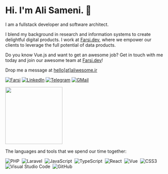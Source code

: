 # Hi. I'm Ali Sameni. 🔆
I am a fullstack developer and software architect.

I blend my background in research and information systems to create delightful digital products. I work at [Farsi.dev](https://farsi.dev), where we empower our clients to leverage the full potential of data products.

Do you know Vue.js and want to get an awesome job? Get in touch with me today and join our awesome team at [Farsi.dev](https://farsi.dev)!

Drop me a message at [hello[at]aliwesome.ir](mailto:hello@aliwesome.ir)

[![Farsi](https://img.shields.io/badge/Farsi-09863d?style=for-the-badge)](https://farsi.dev) 
[![LinkedIn](https://img.shields.io/badge/linkedin-f0f0f0?&style=for-the-badge&logo=linkedin&logoColor=white&color=0e76a8)](https://www.linkedin.com/in/aliwesome/)
[![Telegram](https://img.shields.io/badge/telegram-f0f0f0?&style=for-the-badge&logoColor=white&logo=telegram)](https://t.me/aliwesome)
[![GMail](https://img.shields.io/badge/gmail-f0f0f0?&style=for-the-badge&logo=gmail&logoColor=white&color=ea4335)](mailto:aliwsome@gmail.com)

<img src="https://github-readme-stats.vercel.app/api?username=aliwesome&title_color=09863d&bg_color=012200&text_color=dedede&icon_color=ffffff&show_icons=true" height="180" />

The languages and tools that we spend our time together:

![PHP](https://img.shields.io/badge/-PHP-05122A?style=flat&logo=php)&nbsp;
![Laravel](https://img.shields.io/badge/-Laravel-05122A?style=flat&logo=laravel)&nbsp;
![JavaScript](https://img.shields.io/badge/-JavaScript-05122A?style=flat&logo=javascript)&nbsp;
![TypeScript](https://img.shields.io/badge/-TypeScript-05122A?style=flat&logo=TypeScript)&nbsp;
![React](https://img.shields.io/badge/-React-05122A?style=flat&logo=react)&nbsp;
![Vue](https://img.shields.io/badge/-Vue-05122A?style=flat&logo=vue.js)&nbsp;
![CSS3](https://img.shields.io/badge/-CSS3-05122A?style=flat&logo=CSS3&logoColor=1572B6)&nbsp;
![Visual Studio Code](https://img.shields.io/badge/-Visual%20Studio%20Code-05122A?style=flat&logo=visual-studio-code&logoColor=007ACC)&nbsp;
![GitHub](https://img.shields.io/badge/-GitHub-05122A?style=flat&logo=github)&nbsp;
